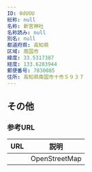 ```yaml
---
ID: 0dUOU
総称: null
名称: 新宮神社
名称読み: null
別名: null
都道府県: 高知県
区域: 南国市
緯度: 33.5317387
経度: 133.6203944
郵便番号: 7830085
住所: 高知県南国市十市５９３７
---
```


## その他

### 参考URL

| URL | 説明          |
| --- | ------------- |
|     | OpenStreetMap |
